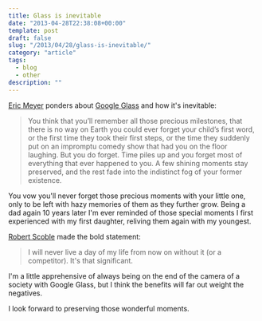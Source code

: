 ```yaml
---
title: Glass is inevitable
date: "2013-04-28T22:38:08+00:00"
template: post
draft: false
slug: "/2013/04/28/glass-is-inevitable/"
category: "article"
tags:
  - blog
  - other
description: ""
---
```


<a href="http://meyerweb.com/eric/thoughts/2013/03/07/glasshouse/" title="Glasshouse">Eric Meyer</a> ponders about <a href="http://www.google.com/glass/start/" title="Google Glass">Google Glass</a> and how it's inevitable:

<blockquote>You think that you’ll remember all those precious milestones, that there is no way on Earth you could ever forget your child’s first word, or the first time they took their first steps, or the time they suddenly put on an impromptu comedy show that had you on the floor laughing.  But you do forget.  Time piles up and you forget most of everything that ever happened to you.  A few shining moments stay preserved, and the rest fade into the indistinct fog of your former existence.</blockquote>

You vow you'll never forget those precious moments with your little one, only to be left with hazy memories of them as they further grow. Being a dad again 10 years later I'm ever reminded of those special moments I first experienced with my first daughter, reliving them again with my youngest.

<a href="https://plus.google.com/+Scobleizer/posts/ZLV9GdmkRzS" title="My two-week review of Google Glass: it all depends on the price">Robert Scoble</a> made the bold statement:

<blockquote>I will never live a day of my life from now on without it (or a competitor). It's that significant. </blockquote>

I'm a little apprehensive of always being on the end of the camera of a society with Google Glass, but I think the benefits will far out weight the negatives.

I look forward to preserving those wonderful moments.
